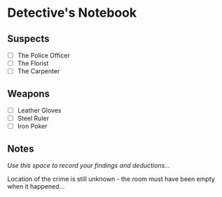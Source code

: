 # Detective's Notebook

## Suspects
- [ ] The Police Officer
- [ ] The Florist
- [ ] The Carpenter

## Weapons
- [ ] Leather Gloves
- [ ] Steel Ruler
- [ ] Iron Poker

## Notes
*Use this space to record your findings and deductions...*

Location of the crime is still unknown - the room must have been empty when it happened...

